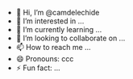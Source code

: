 - 👋 Hi, I’m @camdelechide
- 👀 I’m interested in ...
- 🌱 I’m currently learning ...
- 💞️ I’m looking to collaborate on ...
- 📫 How to reach me ...
- 😄 Pronouns: ccc
- ⚡ Fun fact: ...

<!---
camdelechide/camdelechide is a ✨ special ✨ repository because its `README.md` (this file) appears on your GitHub profile.
You can click the Preview link to take a look at your changes.
--->
